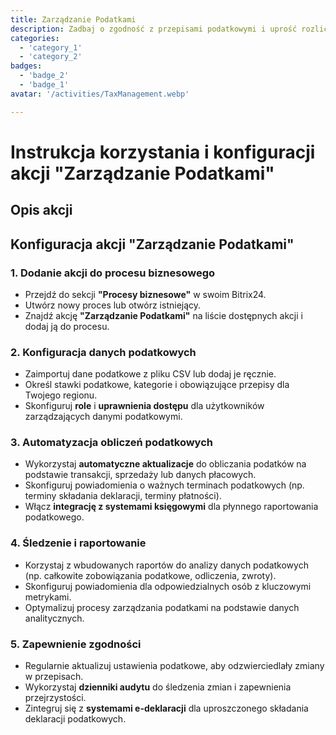 ```yaml
---
title: Zarządzanie Podatkami
description: Zadbaj o zgodność z przepisami podatkowymi i uprość rozliczenia.
categories: 
  - 'category_1'
  - 'category_2'
badges: 
  - 'badge_2'
  - 'badge_1'
avatar: '/activities/TaxManagement.webp'

---
```

# Instrukcja korzystania i konfiguracji akcji "Zarządzanie Podatkami"

## Opis akcji

## **Konfiguracja akcji "Zarządzanie Podatkami"**

### 1. Dodanie akcji do procesu biznesowego
- Przejdź do sekcji **"Procesy biznesowe"** w swoim Bitrix24.
- Utwórz nowy proces lub otwórz istniejący.
- Znajdź akcję **"Zarządzanie Podatkami"** na liście dostępnych akcji i dodaj ją do procesu.

### 2. Konfiguracja danych podatkowych
- Zaimportuj dane podatkowe z pliku CSV lub dodaj je ręcznie.
- Określ stawki podatkowe, kategorie i obowiązujące przepisy dla Twojego regionu.
- Skonfiguruj **role** i **uprawnienia dostępu** dla użytkowników zarządzających danymi podatkowymi.

### 3. Automatyzacja obliczeń podatkowych
- Wykorzystaj **automatyczne aktualizacje** do obliczania podatków na podstawie transakcji, sprzedaży lub danych płacowych.
- Skonfiguruj powiadomienia o ważnych terminach podatkowych (np. terminy składania deklaracji, terminy płatności).
- Włącz **integrację z systemami księgowymi** dla płynnego raportowania podatkowego.

### 4. Śledzenie i raportowanie
- Korzystaj z wbudowanych raportów do analizy danych podatkowych (np. całkowite zobowiązania podatkowe, odliczenia, zwroty).
- Skonfiguruj powiadomienia dla odpowiedzialnych osób z kluczowymi metrykami.
- Optymalizuj procesy zarządzania podatkami na podstawie danych analitycznych.

### 5. Zapewnienie zgodności
- Regularnie aktualizuj ustawienia podatkowe, aby odzwierciedlały zmiany w przepisach.
- Wykorzystaj **dzienniki audytu** do śledzenia zmian i zapewnienia przejrzystości.
- Zintegruj się z **systemami e-deklaracji** dla uproszczonego składania deklaracji podatkowych.